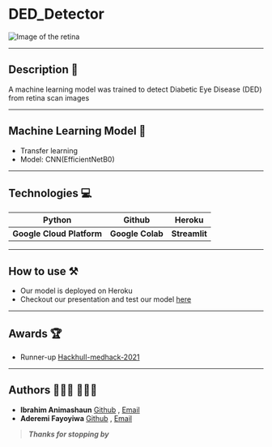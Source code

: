 # DED_Detector

![Image of the retina](https://www.davisopticians.co.uk/Uploads/Image/comp%20DRi.jpg "The retina") 

---

## Description 📝
A machine learning model was trained to detect Diabetic Eye Disease (DED) from retina scan images

---

## Machine Learning Model 🤖
- Transfer learning
- Model: CNN(EfficientNetB0)

---

## Technologies 💻
|Python | Github | Heroku |
|--- |--- |--- |
|**Google Cloud Platform** |**Google Colab** | **Streamlit** |

---

## How to use ⚒
- Our model is deployed on Heroku 
- Checkout our presentation and test our model [here](https://ded-detector.herokuapp.com)

---

## Awards 🏆
- Runner-up [Hackhull-medhack-2021](https://devpost.com/software/red-detector)

---

## Authors 👨🏾‍💻 👩🏾‍💻
- **Ibrahim Animashaun** [Github](https://github.com/iaanimashaun) , [Email](https://mail.google.com/mail/u/0/?fs=1&to=iaanimashaun@gmail.com&su=SUBJECT&body=BODY&tf=cm)
- **Aderemi Fayoyiwa** [Github](https://github.com/AderemiF) , [Email](https://mail.google.com/mail/u/0/?fs=1&to=aderemifayoyiwa@gmail.com&su=SUBJECT&body=BODY&tf=cm)

>_**Thanks for stopping by**_
